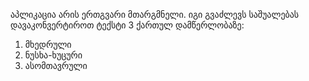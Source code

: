 აპლიკაცია არის ერთგვარი მთარგმნელი. იგი გვაძლევს საშუალებას დავაკონვერტიროთ ტექსტი 3 ქართულ დამწერლობაზე:

1. მხედრული
2. ნუსხა-ხუცური
3. ასომთავრული
